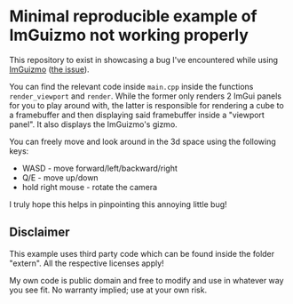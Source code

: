 # Minimal reproducible example of ImGuizmo not working properly
This repository to exist in showcasing a bug I've encountered while using [ImGuizmo](https://github.com/CedricGuillemet) ([the issue](https://github.com/CedricGuillemet/ImGuizmo/issues/192)).

You can find the relevant code inside `main.cpp` inside the functions `render_viewport` and `render`.
While the former only renders 2 ImGui panels for you to play around with, the latter is responsible for rendering a cube to a framebuffer and then displaying said framebuffer inside a "viewport panel".
It also displays the ImGuizmo's gizmo.

You can freely move and look around in the 3d space using the following keys:
* WASD - move forward/left/backward/right
* Q/E - move up/down
* hold right mouse - rotate the camera

I truly hope this helps in pinpointing this annoying little bug!

## Disclaimer
This example uses third party code which can be found inside the folder "extern". All the respective licenses apply!

My own code is public domain and free to modify and use in whatever way you see fit. No warranty implied; use at your own risk.
